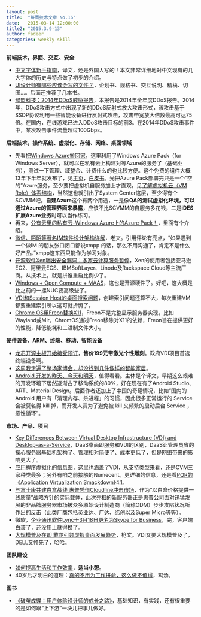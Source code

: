 ```yaml
---
layout: post
title:  "每周技术文章 No.16"
date:   2015-03-14 12:00:00
title2: "2015.3.9-13"
author: fadeer
categories: weekly skill
---
```

**前端技术，界面、交互、安全**

* [中文字体新手指南](http://fuxiaopang.cn/the-complete-beginners-guide-to-chinese-fonts/?from=timeline&isappinstalled=0)，译文，还是外国人写的！本文非常详细地对中文现有的几大字体的历史与特点做了初步的介绍。
* [UI设计师有哪些应该会写的文件？](http://www.woshipm.com/pd/141299.html)，企划书、规格书、交互说明、精稿、切图...。后面还推荐了几本书。
* [绿盟科技：2014年DDoS威胁报告](http://www.williamlong.info/archives/4166.html)，本报告是2014年全年度DDoS报告。2014年，DDoS攻击方式中出现了新的DDoS反射式放大攻击形式，该攻击基于SSDP协议利用一些智能设备进行反射式攻击，攻击带宽放大倍数最高可达75倍。在国内，在线游戏已进入DDoS攻击目标的前3。在2014年DDoS攻击事件中，某次攻击事件流量超过100Gbps。

**后端技术，操作系统、虚拟化、存储、网络、桌面领域**

* 先看[把Windows Azure搬回家](http://mp.weixin.qq.com/s?__biz=MzA3NTM1MzE4Nw==&mid=203132864&idx=1&sn=bbd6d32900009051467f6f166a8d6fb1#rd)，这里利用了Windows Azure Pack（for Windows Server），就可以在私有云上构建对等Azure的服务了（基础业务），测试一下管理、域整合、计费什么的也比较方便。这个免费的组件大概13年下半年就发布了，见[主页](http://www.microsoft.com/zh-cn/server-cloud/products/windows-azure-pack)，[白皮书](http://download.microsoft.com/download/0/1/C/01C728DF-B1DD-4A9E-AC5A-2C565AA37730/Windows_Azure_Pack_White_Paper.pdf)。光把Azure Pack部署完只是一个“空的”Azure服务，至少要把虚拟机自服务加上才直观，见[了解虚拟机云（VM Role）体系结构](https://technet.microsoft.com/zh-cn/library/dn457796.aspx)，当然这也就引出了System Center这层，至少得有个SCVMM吧。**自建Azure**这个有两个用途，一是像**QA的测试虚拟化环境，可以通过Azure的管理界面来暴露**，应该不比SCVMM的自服务多花钱，二是**iDES扩展Azure业务**时可以当作练习。
* 再来，[公有云里的私有云-Windows Azure上的Azure Pack！](http://mp.weixin.qq.com/s?__biz=MzA3NTM1MzE4Nw==&mid=203226985&idx=1&sn=98383e03509039c9a96efff73b004a5e#rd)，里面有个介绍。
* [微信、陌陌等著名IM软件设计架构详解](http://blog.csdn.net/justinjing0612/article/details/38322353)，老文。引用评论有亮点，“如果遇到一个做IM 的朋友张口闭口都说xmpp 的话，那么不用沟通了，肯定不是什么好产品。”xmpp这东西只能作为学习对象。
* [开源软件Xen曝出安全漏洞：多家云计算服务暂停](http://security.zdnet.com.cn/security_zone/2015/0312/3047822.shtml)，Xen的使用者包括亚马逊EC2、阿里云ECS、IBMSoftLayer、Linode及Rackspace Cloud等主流厂商。从技术上，就是拼谁重启比例少了。
* [Windows + Open Compute + MAAS](http://www.cloudbase.it/windows-maas-and-open-compute/)，这也是开源硬件了。好吧，这大概是比之前的一摞NUC要高级些了。
* [VDI和Session Host的桌面搜索问题](http://www.brianmadden.com/blogs/brianmadden/archive/2015/03/11/what-do-you-do-for-desktop-search-in-vdi-and-rdsh.aspx)，创建索引问题还算不大，每次重建VM都要重建索引所以这可就折腾了。
* [Chrome OS用Freon替换X11](http://www.cnbeta.com/articles/375707.htm)，Freon不是完整显示服务器实现，比如Wayland或Mir，ChromOS通过Freon移除对X11的依赖，Freon旨在提供更好的性能，降低能耗和二进制文件大小。

**硬件设备，ARM、终端、移动、智能设备**

* [龙芯开源主板开始接受预订](http://news.mydrivers.com/1/397/397522.htm)，**售价199元带激光个性雕刻**。政府VDI项目首选终端设备啊。
* [这周我走遍了整场家博会，却没找到几件像样的智能家居](http://www.pingwest.com/awe-2015-smart-home/)。
* [Android 开发的昨天、今天和明天](http://www.gracecode.com/posts/the-past-present-and-future-of-android-development.html)，值得看看。主体是个译文，早期这么艰难的开发环境下居然逐渐占了移动系统的80%，好在现在有了Android Studio、ART、Material Design。后面作者还加上了中国的奇葩情况，比如“国内的 Android 用户有「清理内存、杀进程」的习惯，因此很多正常运行的 Service 会被莫名得 kill 掉，而开发人员为了避免被 kill 又频繁的启动后台 Service ，恶性循环”。

**市场、产品、项目**

* [Key Differences Between Virtual Desktop Infrastructure (VDI) and Desktop-as-a-Service](http://vmblog.com/archive/2015/03/09/key-differences-between-virtual-desktop-infrastructure-vdi-and-desktop-as-a-service.aspx#.VQI62Y7oS-U)，DaaS桌面即服务和VDI的区别，DaaS让管理员省的操心服务器基础机架构了、管理相对简便了、成本更低了，但是网络带来的影响更大了。
* [应用程序虚拟化的信息图](http://www.algiz-technology.com/wp-content/uploads/2015/02/Application-Virtualization-Smackdown-Infographic-e1425053238941.png)，这里也涵盖了VDI，从支持类型来看，还是CVM三家种类最多；另外有咱之前接触的Numecent。更详细的信息，还是看[PQR的《Application Virtualization Smackdown》4.1](http://www.pqr.com/application-virtualization-smackdown)。
* [与富士康共建白盒战线 惠普凭借Cloudline冲击市场](http://server.zdnet.com.cn/server/2015/0311/3047781.shtml)，作为“以白盒价格提供一线质量”战略方针的实际载体，此次亮相的新服务器正是惠普公司面对迅猛发展的非品牌服务器市场被众多原始设计制造商（简称ODM）步步攻陷状况所作出的反击（此类厂商包括英业达、广达、纬创以及Super Micro等等）。
* 微软，[企业通讯软件Lync于3月18日更名为Skype for Business](http://www.cnbeta.com/articles/376673.htm)，完，客户端白装了，还没用上就得换了。
* [大规模普及在即 戴尔引领虚拟桌面发展趋势](http://server.zdnet.com.cn/server/2015/0310/3047705.shtml)，枪文。VDI又要大规模普及了，DELL又领先了，哈哈。

**团队建设**

* [如何提高生活和工作效率](http://m.cnbeta.com/articles/376667.htm)，**适当小憩**。
* 40岁后才明白的道理：[真的不用为工作拼命，这么做不值得](http://news.cnblogs.com/n/516482/)，鸡汤。

**图书**

* [《破茧成蝶：用户体验设计师的成长之路》](http://www.duokan.com/book/54064)，基础知识，有实践，还有很重要的是如何跟“上下游”一块儿把事儿做好。

